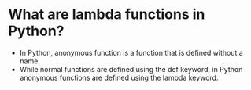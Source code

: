 # What are lambda functions in Python?
* In Python, anonymous function is a function that is defined without a name.
* While normal functions are defined using the def keyword, in Python anonymous functions are defined using the lambda keyword.
